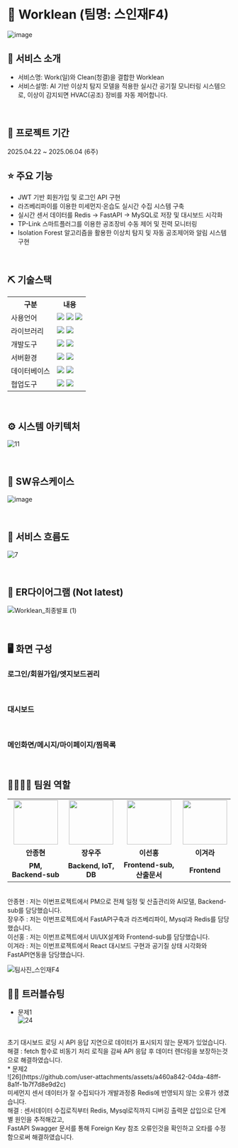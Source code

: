 # 📎 Worklean (팀명: 스인재F4)
![image](https://github.com/user-attachments/assets/53020f39-9864-4ca8-af46-07fd684ad002)




## 👀 서비스 소개
* 서비스명:  Work(일)와 Clean(청결)을 결합한 Worklean
* 서비스설명: AI 기반 이상치 탐지 모델을 적용한 실시간 공기질 모니터링 시스템으로, 이상이 감지되면 HVAC(공조) 장비를 자동 제어합니다.
<br>

## 📅 프로젝트 기간
2025.04.22 ~ 2025.06.04 (6주)
<br>

## ⭐ 주요 기능
* JWT 기반 회원가입 및 로그인 API 구현
* 라즈베리파이를 이용한 미세먼지·온습도 실시간 수집 시스템 구축
* 실시간 센서 데이터를 Redis → FastAPI → MySQL로 저장 및 대시보드 시각화
* TP-Link 스마트플러그를 이용한 공조장비 수동 제어 및 전력 모니터링
* Isolation Forest 알고리즘을 활용한 이상치 탐지 및 자동 공조제어와 알림 시스템 구현
<br>

## ⛏ 기술스택
<table>
    <tr>
        <th>구분</th>
        <th>내용</th>
    </tr>
    <tr>
        <td>사용언어</td>
        <td>
            <img src="https://img.shields.io/badge/python-3670A0?style=for-the-badge&logo=python&logoColor=ffdd54"/>
            <img src="https://img.shields.io/badge/CSS3-1572B6?style=for-the-badge&logo=CSS3&logoColor=white"/>
            <img src="https://img.shields.io/badge/JavaScript-F7DF1E?style=for-the-badge&logo=JavaScript&logoColor=white"/>
        </td>
    </tr>
    <tr>
        <td>라이브러리</td>
        <td>
            <img src="https://img.shields.io/badge/BootStrap-7952B3?style=for-the-badge&logo=BootStrap&logoColor=white"/>
            <img src="https://img.shields.io/badge/React-61DAFB?style=flat-square&logo=React&logoColor=black"/>
        </td>
    </tr>
    <tr>
        <td>개발도구</td>
        <td>
            <img src="https://img.shields.io/badge/PyCharm-000000?style=flat-square&logo=PyCharm&logoColor=white"/>
            <img src="https://img.shields.io/badge/Visual Studio Code-007ACC?style=flat-square&logo=Visual Studio Code&logoColor=white"/>
        </td>
    </tr>
    <tr>
        <td>서버환경</td>
        <td>
            <img src="https://img.shields.io/badge/FastAPI-005571?style=for-the-badge&logo=fastapi"/>
            <img src="https://img.shields.io/badge/Node.js-339933?style=flat-square&logo=Node.js&logoColor=white"/>
        </td>
    </tr>
    <tr>
        <td>데이터베이스</td>
        <td>
            <img src="https://img.shields.io/badge/MySQL-4479A1?style=for-the-badge&logo=MySQL&logoColor=white"/>
            <img src="https://img.shields.io/badge/Redis-DC382D?style=for-the-badge&logo=redis&logoColor=white"/>
        </td>
    </tr>
    <tr>
        <td>협업도구</td>
        <td>
            <img src="https://img.shields.io/badge/Git-F05032?style=for-the-badge&logo=Git&logoColor=white"/>
            <img src="https://img.shields.io/badge/GitHub-181717?style=for-the-badge&logo=GitHub&logoColor=white"/>
        </td>
    </tr>
</table>


<br>

## ⚙ 시스템 아키텍처
![11](https://github.com/user-attachments/assets/5fa83083-f2e8-4f61-8fe7-1f55da86eb17)

<br>

## 📌 SW유스케이스
![image](https://github.com/user-attachments/assets/ba3a89d7-ade4-4da4-85a7-96d7d2de0c0f)

<br>

## 📌 서비스 흐름도
![7](https://github.com/user-attachments/assets/04ea4a4b-be52-4a96-a1b2-1643d9b4f5b5)

<br>

## 📌 ER다이어그램 (Not latest)
![Worklean_최종발표 (1)](https://github.com/user-attachments/assets/9557a0eb-05b2-4a16-a3e4-7df41563bd62)

<br>

## 🖥 화면 구성

### 로그인/회원가입/엣지보드괸리

<br>

### 대시보드

<br>

### 메인화면/메시지/마이페이지/찜목록

<br>

## 👨‍👩‍👦‍👦 팀원 역할
<table>
  <tr>
    <td align="center"><img src="https://github.com/user-attachments/assets/0a2025cb-111c-458e-a33b-505afa6e7052" height="100"/></td>
    <td align="center"><img src="https://github.com/user-attachments/assets/19408550-788e-40f8-b2db-e58cf26e6d45" width="100" height="100"/></td>
    <td align="center"><img src="https://github.com/user-attachments/assets/32159e0c-0d85-4ed0-9218-e418f5f5a1f2" width="100" height="100"/></td>
    <td align="center"><img src="https://github.com/user-attachments/assets/86566b46-f22d-4001-857a-f4d79e9ff3b9" width="100" height="100"/></td>
    
  </tr>
  <tr>
    <td align="center"><strong>안종현</strong></td>
    <td align="center"><strong>장우주</strong></td>
    <td align="center"><strong>이선홍</strong></td>
    <td align="center"><strong>이겨라</strong></td>
  </tr>
  <tr>
    <td align="center"><b>PM, Backend-sub</b></td>
    <td align="center"><b>Backend, IoT, DB</b></td>
    <td align="center"><b>Frontend-sub, 산출문서</b></td>
    <td align="center"><b>Frontend</b></td>
  </tr>
</table><br>
안종현 : 저는 이번프로젝트에서 PM으로 전체 일정 및 산출관리와 AI모델, Backend-sub를 담당했습니다. <br>
장우주 : 저는 이번프로젝트에서 FastAPI구축과 라즈베리파이, Mysql과 Redis를 담당했습니다. <br>
이선홍 : 저는 이번프로젝트에서 UI/UX설계와 Frontend-sub를 담당했습니다. <br>
이겨라 : 저는 이번프로젝트에서 React 대시보드 구현과 공기질 상태 시각화와 FastAPI연동을 담당했습니다. <br>

![팀사진_스인재F4](https://github.com/user-attachments/assets/57b700cd-7f69-4059-a539-b5aa376bcfa2)

## 🤾‍♂️ 트러블슈팅

  
* 문제1<br>
![24](https://github.com/user-attachments/assets/9ac47f4e-9383-4304-bda8-89eb8ed2202f)
<br>
초기 대시보드 로딩 시 API 응답 지연으로 데이터가 표시되지 않는 문제가 있었습니다.<br>
해결 : fetch 함수로 비동기 처리 로직을 감싸 API 응답 후 데이터 렌더링을 보장하는것으로 해결하였습니다. <br>
* 문제2<br>
![26](https://github.com/user-attachments/assets/a460a842-04da-48ff-8a1f-1b7f7d8e9d2c)
<br>
미세먼지 센서 데이터가 잘 수집되다가 개발과정중 Redis에 반영되지 않는 오류가 생겼습니다.<br>
해결 : 센서데이터 수집로직부터 Redis, Mysql로직까지 디버깅 출력문 삽입으로 단계별 원인을 추적해갔고, <br>
FastAPI Swagger 문서를 통해 Foreign Key 참조 오류인것을 확인하고 오타를 수정함으로써 해결하였습니다.





